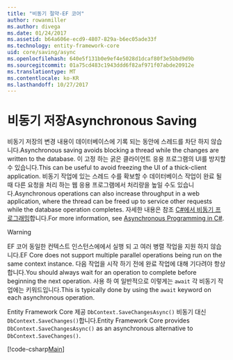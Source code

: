 ```yaml
---
title: "비동기 절약-EF 코어"
author: rowanmiller
ms.author: divega
ms.date: 01/24/2017
ms.assetid: b64a606e-ecd9-4807-829a-b6ec05ade33f
ms.technology: entity-framework-core
uid: core/saving/async
ms.openlocfilehash: 640e5f131b0e9ef4e5028d1dcaf80f3e5bbd9d9b
ms.sourcegitcommit: 01a75cd483c1943ddd6f82af971f07abde20912e
ms.translationtype: MT
ms.contentlocale: ko-KR
ms.lasthandoff: 10/27/2017
---
```

# <a name="asynchronous-saving"></a><span data-ttu-id="52e27-102">비동기 저장</span><span class="sxs-lookup"><span data-stu-id="52e27-102">Asynchronous Saving</span></span>

<span data-ttu-id="52e27-103">비동기 저장의 변경 내용이 데이터베이스에 기록 되는 동안에 스레드를 차단 하지 않습니다.</span><span class="sxs-lookup"><span data-stu-id="52e27-103">Asynchronous saving avoids blocking a thread while the changes are written to the database.</span></span> <span data-ttu-id="52e27-104">이 고정 하는 굵은 클라이언트 응용 프로그램의 UI를 방지할 수 있습니다.</span><span class="sxs-lookup"><span data-stu-id="52e27-104">This can be useful to avoid freezing the UI of a thick-client application.</span></span> <span data-ttu-id="52e27-105">비동기 작업에 있는 스레드 수를 확보할 수 데이터베이스 작업이 완료 될 때 다른 요청을 처리 하는 웹 응용 프로그램에서 처리량을 높일 수도 있습니다.</span><span class="sxs-lookup"><span data-stu-id="52e27-105">Asynchronous operations can also increase throughput in a web application, where the thread can be freed up to service other requests while the database operation completes.</span></span> <span data-ttu-id="52e27-106">자세한 내용은 참조 [C#에서 비동기 프로그래밍](https://docs.microsoft.com/dotnet/csharp/async)합니다.</span><span class="sxs-lookup"><span data-stu-id="52e27-106">For more information, see [Asynchronous Programming in C#](https://docs.microsoft.com/dotnet/csharp/async).</span></span>

> [!WARNING]  
> <span data-ttu-id="52e27-107">EF 코어 동일한 컨텍스트 인스턴스에에서 실행 되 고 여러 병렬 작업을 지원 하지 않습니다.</span><span class="sxs-lookup"><span data-stu-id="52e27-107">EF Core does not support multiple parallel operations being run on the same context instance.</span></span> <span data-ttu-id="52e27-108">다음 작업을 시작 하기 전에 완료 작업에 대해 기다려야 항상 합니다.</span><span class="sxs-lookup"><span data-stu-id="52e27-108">You should always wait for an operation to complete before beginning the next operation.</span></span> <span data-ttu-id="52e27-109">사용 하 여 일반적으로 이렇게는 `await` 각 비동기 작업에는 키워드입니다.</span><span class="sxs-lookup"><span data-stu-id="52e27-109">This is typically done by using the `await` keyword on each asynchronous operation.</span></span>

<span data-ttu-id="52e27-110">Entity Framework Core 제공 `DbContext.SaveChangesAsync()` 비동기 대신 `DbContext.SaveChanges()`합니다.</span><span class="sxs-lookup"><span data-stu-id="52e27-110">Entity Framework Core provides `DbContext.SaveChangesAsync()` as an asynchronous alternative to `DbContext.SaveChanges()`.</span></span>

[!code-csharp[Main](../../../samples/core/Saving/Saving/Async/Sample.cs#Sample)]
